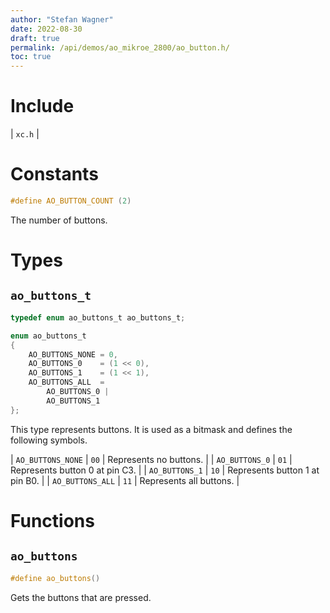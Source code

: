 ```yaml
---
author: "Stefan Wagner"
date: 2022-08-30
draft: true
permalink: /api/demos/ao_mikroe_2800/ao_button.h/
toc: true
---
```


# Include

| `xc.h` |

# Constants

```c
#define AO_BUTTON_COUNT (2)
```

The number of buttons.

# Types

## `ao_buttons_t`

```c
typedef enum ao_buttons_t ao_buttons_t;
```

```c
enum ao_buttons_t
{
    AO_BUTTONS_NONE = 0,
    AO_BUTTONS_0    = (1 << 0),
    AO_BUTTONS_1    = (1 << 1),
    AO_BUTTONS_ALL  = 
        AO_BUTTONS_0 | 
        AO_BUTTONS_1
};
```

This type represents buttons. It is used as a bitmask and defines the following symbols.

| `AO_BUTTONS_NONE` | `00` | Represents no buttons. |
| `AO_BUTTONS_0`    | `01` | Represents button 0 at pin C3. |
| `AO_BUTTONS_1`    | `10` | Represents button 1 at pin B0. |
| `AO_BUTTONS_ALL`  | `11` | Represents all buttons. |

# Functions

## `ao_buttons`

```c
#define ao_buttons()
```

Gets the buttons that are pressed.
